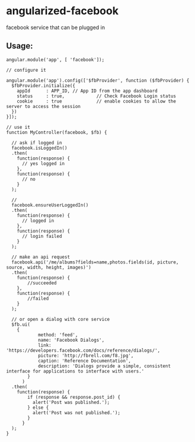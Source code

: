 angularized-facebook
====================

facebook service that can be plugged in

Usage: 
-----

    angular.module('app', [ 'facebook']);

    // configure it
    
    angular.module('app').config(['$fbProvider', function ($fbProvider) {
      $fbProvider.initialize({
        appId      : APP_ID, // App ID from the app dashboard
        status     : true,            // Check Facebook Login status
        cookie     : true             // enable cookies to allow the server to access the session
      })
    }]);
    
    // use it
    function MyController(facebook, $fb) {
      
      // ask if logged in
      facebook.isLoggedIn()
      .then(
        function(response) {
          // yes logged in
        },
        function(response) {
          // no 
        }
      );
      
      //
      facebook.ensureUserLoggedIn()
      .then(
        function(response) {
          // logged in
        },
        function(response) {
          // login failed
        }
      );
      
      // make an api request
      facebook.api('/me/albums?fields=name,photos.fields(id, picture, source, width, height, images)')
      .then(
        function(response) {
        	//succeeded
        },
        function(response) {
        	//failed
        }
      );
      
      // or open a dialog with core service
      $fb.ui(
      	{
			    method: 'feed',
			    name: 'Facebook Dialogs',
			    link: 'https://developers.facebook.com/docs/reference/dialogs/',
			    picture: 'http://fbrell.com/f8.jpg',
			    caption: 'Reference Documentation',
			    description: 'Dialogs provide a simple, consistent interface for applications to interface with users.'
		  	}
		  )
      .then(
        function(response) {
	        if (response && response.post_id) {
	          alert('Post was published.');
	        } else {
	          alert('Post was not published.');
	        }
	      }
      );
    }

